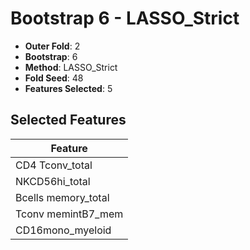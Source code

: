 # Bootstrap 6 - LASSO_Strict

- **Outer Fold**: 2
- **Bootstrap**: 6
- **Method**: LASSO_Strict
- **Fold Seed**: 48
- **Features Selected**: 5

## Selected Features

| Feature |
|---------|
| CD4 Tconv_total |
| NKCD56hi_total |
| Bcells memory_total |
| Tconv memintB7_mem |
| CD16mono_myeloid |

